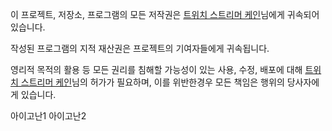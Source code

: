 이 프로젝트, 저장소, 프로그램의 모든 저작권은 [트위치 스트리머 케인](https://www.twitch.tv/kanetv8)님에게 귀속되어 있습니다.

작성된 프로그램의 지적 재산권은 프로젝트의 기여자들에게 귀속됩니다.

영리적 목적의 활용 등 모든 권리를 침해할 가능성이 있는 사용, 수정, 배포에 대해 [트위치 스트리머 케인](https://www.twitch.tv/kanetv8)님의 허가가 필요하며, 이를 위반한경우 모든 책임은 행위의 당사자에게 있습니다.

아이고난1 아이고난2